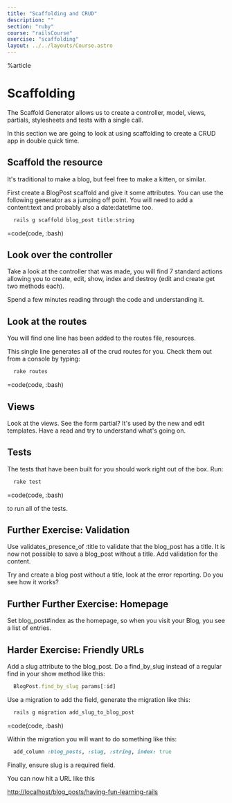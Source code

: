 ```yaml
---
title: "Scaffolding and CRUD"
description: ""
section: "ruby"
course: "railsCourse"
exercise: "scaffolding"
layout: ../../layouts/Course.astro
---
```


%article

# Scaffolding

The Scaffold Generator allows us to create a controller, model, views, partials, stylesheets and tests with a single call.

In this section we are going to look at using scaffolding to create a CRUD app in double quick time.

## Scaffold the resource

It's traditional to make a blog, but feel free to make a kitten, or similar.

First create a BlogPost scaffold and give it some attributes. You can use the following generator as a jumping off point. You will need to add a content:text and probably also a date:datetime too.

```js
  rails g scaffold blog_post title:string
```

=code(code, :bash)

## Look over the controller

Take a look at the controller that was made, you will find 7 standard actions allowing you to create, edit, show, index and destroy (edit and create get two methods each).

Spend a few minutes reading through the code and understanding it.

## Look at the routes

You will find one line has been added to the routes file, resources.

This single line generates all of the crud routes for you. Check them out from a console by typing:

```js
  rake routes
```

=code(code, :bash)

## Views

Look at the views. See the form partial? It's used by the new and edit templates. Have a read and try to understand what's going on.

## Tests

The tests that have been built for you should work right out of the box. Run:

```js
  rake test
```

=code(code, :bash)

to run all of the tests.

## Further Exercise: Validation

Use validates_presence_of :title to validate that the blog_post has a title. It is now not possible to save a blog_post without a title. Add validation for the content.

Try and create a blog post without a title, look at the error reporting. Do you see how it works?

## Further Further Exercise: Homepage

Set blog_post#index as the homepage, so when you visit your Blog, you see a list of entries.

## Harder Exercise: Friendly URLs

Add a slug attribute to the blog_post. Do a find_by_slug instead of a regular find in your show method like this:

```js
  BlogPost.find_by_slug params[:id]
```

Use a migration to add the field, generate the migration like this:

```js
  rails g migration add_slug_to_blog_post
```

=code(code, :bash)

Within the migration you will want to do something like this:

```ruby
  add_column :blog_posts, :slug, :string, index: true
```

Finally, ensure slug is a required field.

You can now hit a URL like this

<http://localhost/blog_posts/having-fun-learning-rails>
